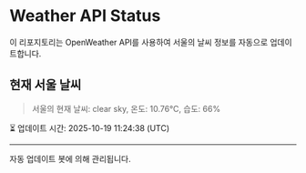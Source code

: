 
# Weather API Status

이 리포지토리는 OpenWeather API를 사용하여 서울의 날씨 정보를 자동으로 업데이트합니다.

## 현재 서울 날씨
> 서울의 현재 날씨: clear sky, 온도: 10.76°C, 습도: 66%

⏳ 업데이트 시간: 2025-10-19 11:24:38 (UTC)

---
자동 업데이트 봇에 의해 관리됩니다.

